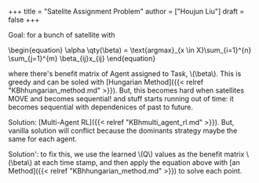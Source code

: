 +++
title = "Satelite Assignment Problem"
author = ["Houjun Liu"]
draft = false
+++

Goal: for a bunch of satellite with

\begin{equation}
\alpha \qty(\beta) = \text{argmax}\_{x \in X}\sum\_{i=1}^{n} \sum\_{j=1}^{m} \beta\_{ij}x\_{ij}
\end{equation}

where there's benefit matrix of Agent assigned to Task, \\(\beta\\). This is greedy and can be soled with [Hungarian Method]({{< relref "KBhhungarian_method.md" >}}). But, this becomes hard when satellites MOVE and becomes sequential! and stuff starts running out of time: it becomes sequential with dependenices of past to future.

Solution: [Multi-Agent RL]({{< relref "KBhmulti_agent_rl.md" >}}). But, vanilla solution will conflict because the dominants strategy maybe the same for each agent.

Solution': to fix this, we use the learned \\(Q\\) values as the benefit matrix \\(\beta\\) at each time stamp, and then apply the equation above with [an Method]({{< relref "KBhhungarian_method.md" >}}) to solve each point.
